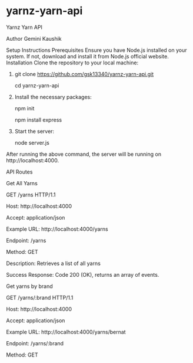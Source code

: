 # yarnz-yarn-api
Yarnz Yarn API

Author
Gemini Kaushik

Setup Instructions
Prerequisites
Ensure you have Node.js installed on your system. If not, download and install it from Node.js official website.
Installation
Clone the repository to your local machine:

1. git clone https://github.com/gsk13340/yarnz-yarn-api.git
   
    cd yarnz-yarn-api

3. Install the necessary packages:
   
   npm init
   
   npm install express 

4. Start the server:
   
    node server.js

After running the above command, the server will be running on http://localhost:4000.

API Routes

Get All Yarns

GET /yarns HTTP/1.1

Host: http://localhost:4000

Accept: application/json


Example URL: http://localhost:4000/yarns



Endpoint: /yarns

Method: GET

Description: Retrieves a list of all yarns

Success Response: Code 200 (OK), returns an array of events.


Get yarns by brand

GET /yarns/:brand HTTP/1.1


Host: http://localhost:4000

Accept: application/json

Example URL: http://localhost:4000/yarns/bernat

Endpoint: /yarns/:brand

Method: GET
